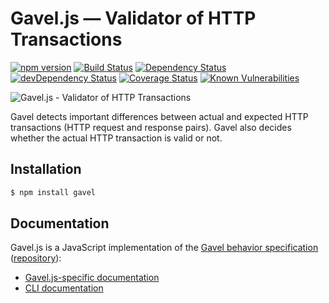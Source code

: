 # Gavel.js — Validator of HTTP Transactions

[![npm version](https://badge.fury.io/js/gavel.svg)](https://badge.fury.io/js/gavel)
[![Build Status](https://travis-ci.org/apiaryio/gavel.js.svg?branch=master)](https://travis-ci.org/apiaryio/gavel.js)
[![Dependency Status](https://david-dm.org/apiaryio/gavel.js.svg)](https://david-dm.org/apiaryio/gavel.js)
[![devDependency Status](https://david-dm.org/apiaryio/gavel.js/dev-status.svg)](https://david-dm.org/apiaryio/gavel.js#info=devDependencies)
[![Coverage Status](https://coveralls.io/repos/apiaryio/gavel.js/badge.svg?branch=master)](https://coveralls.io/r/apiaryio/gavel.js?branch=master)
[![Known Vulnerabilities](https://snyk.io/test/npm/gavel/badge.svg)](https://snyk.io/test/npm/gavel)

![Gavel.js - Validator of HTTP Transactions](https://raw.github.com/apiaryio/gavel/master/img/gavel.png?v=1)

Gavel detects important differences between actual and expected HTTP transactions (HTTP request and response pairs). Gavel also decides whether the actual HTTP transaction is valid or not.

## Installation

```sh
$ npm install gavel
```

## Documentation

Gavel.js is a JavaScript implementation of the [Gavel behavior specification](https://www.relishapp.com/apiary/gavel/) ([repository](https://github.com/apiaryio/gavel-spec)):

- [Gavel.js-specific documentation](https://www.relishapp.com/apiary/gavel/docs/node-js/)
- [CLI documentation](https://www.relishapp.com/apiary/gavel/docs/command-line-interface/)
